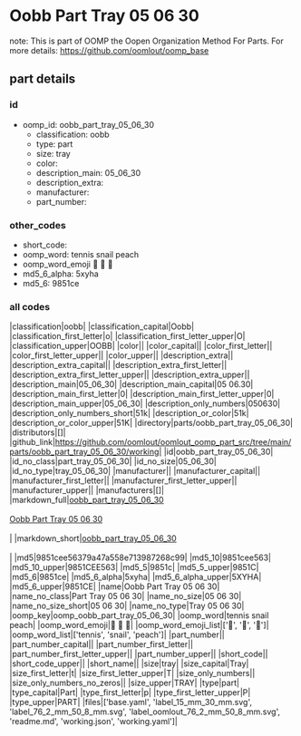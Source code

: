 # Oobb Part Tray 05 06 30  

note: This is part of OOMP the Oopen Organization Method For Parts. For more details: https://github.com/oomlout/oomp_base

##  part details





### id
* oomp_id: oobb_part_tray_05_06_30
  * classification: oobb
  * type: part
  * size: tray
  * color: 
  * description_main: 05_06_30
  * description_extra: 
  * manufacturer: 
  * part_number: 

### other_codes
* short_code: 
* oomp_word: tennis snail peach
* oomp_word_emoji :tennis: :snail: :peach:
* md5_6_alpha: 5xyha
* md5_6: 9851ce

### all codes 
|classification|oobb|
|classification_capital|Oobb|
|classification_first_letter|o|
|classification_first_letter_upper|O|
|classification_upper|OOBB|
|color||
|color_capital||
|color_first_letter||
|color_first_letter_upper||
|color_upper||
|description_extra||
|description_extra_capital||
|description_extra_first_letter||
|description_extra_first_letter_upper||
|description_extra_upper||
|description_main|05_06_30|
|description_main_capital|05 06.30|
|description_main_first_letter|0|
|description_main_first_letter_upper|0|
|description_main_upper|05_06_30|
|description_only_numbers|050630|
|description_only_numbers_short|51k|
|description_or_color|51k|
|description_or_color_upper|51K|
|directory|parts/oobb_part_tray_05_06_30|
|distributors|[]|
|github_link|https://github.com/oomlout/oomlout_oomp_part_src/tree/main/parts/oobb_part_tray_05_06_30/working|
|id|oobb_part_tray_05_06_30|
|id_no_class|part_tray_05_06_30|
|id_no_size|05_06_30|
|id_no_type|tray_05_06_30|
|manufacturer||
|manufacturer_capital||
|manufacturer_first_letter||
|manufacturer_first_letter_upper||
|manufacturer_upper||
|manufacturers|[]|
|markdown_full|[oobb_part_tray_05_06_30](https://github.com/oomlout/oomlout_oomp_part_src/tree/main/parts/oobb_part_tray_05_06_30/working)<br>[](https://github.com/oomlout/oomlout_oomp_part_src/tree/main/parts/oobb_part_tray_05_06_30/working)<br>[Oobb Part Tray 05 06 30](https://github.com/oomlout/oomlout_oomp_part_src/tree/main/parts/oobb_part_tray_05_06_30/working)<br><br>|
|markdown_short|[oobb_part_tray_05_06_30](https://github.com/oomlout/oomlout_oomp_part_src/tree/main/parts/oobb_part_tray_05_06_30/working)<br><br>|
|md5|9851cee56379a47a558e713987268c99|
|md5_10|9851cee563|
|md5_10_upper|9851CEE563|
|md5_5|9851c|
|md5_5_upper|9851C|
|md5_6|9851ce|
|md5_6_alpha|5xyha|
|md5_6_alpha_upper|5XYHA|
|md5_6_upper|9851CE|
|name|Oobb Part Tray 05 06 30|
|name_no_class|Part Tray 05 06 30|
|name_no_size|05 06 30|
|name_no_size_short|05 06 30|
|name_no_type|Tray 05 06 30|
|oomp_key|oomp_oobb_part_tray_05_06_30|
|oomp_word|tennis snail peach|
|oomp_word_emoji|:tennis: :snail: :peach:|
|oomp_word_emoji_list|[':tennis:', ':snail:', ':peach:']|
|oomp_word_list|['tennis', 'snail', 'peach']|
|part_number||
|part_number_capital||
|part_number_first_letter||
|part_number_first_letter_upper||
|part_number_upper||
|short_code||
|short_code_upper||
|short_name||
|size|tray|
|size_capital|Tray|
|size_first_letter|t|
|size_first_letter_upper|T|
|size_only_numbers||
|size_only_numbers_no_zeros||
|size_upper|TRAY|
|type|part|
|type_capital|Part|
|type_first_letter|p|
|type_first_letter_upper|P|
|type_upper|PART|
|files|['base.yaml', 'label_15_mm_30_mm.svg', 'label_76_2_mm_50_8_mm.svg', 'label_oomlout_76_2_mm_50_8_mm.svg', 'readme.md', 'working.json', 'working.yaml']|
